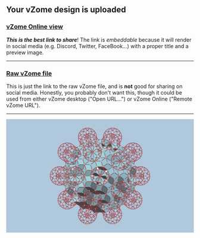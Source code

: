 ## Your vZome design is uploaded

### [vZome Online view][embed]

***This is the best link to share***!  The link is *embeddable* because it will render in social media (e.g. Discord, Twitter, FaceBook...) with a proper title and a preview image.

---

### [Raw vZome file][raw]

This is just the link to the raw vZome file, and is **not** good for
sharing on social media.
Honestly, you probably don't want this, though it could be used from either
vZome desktop ("Open URL...") or vZome Online ("Remote vZome URL").

---

![Image](<Triacon-concentric-array-2.png>)


[embed]: <https://vzome.com/app/embed.py?url=https://raw.githubusercontent.com/John-Kostick/vzome-sharing/main/2021/08/20/08-38-31-Triacon-concentric-array-2/Triacon-concentric-array-2.vZome>
[raw]: <https://raw.githubusercontent.com/John-Kostick/vzome-sharing/main/2021/08/20/08-38-31-Triacon-concentric-array-2/Triacon-concentric-array-2.vZome>
